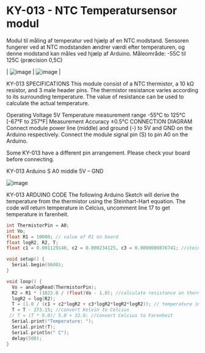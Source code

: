 # KY-013 - NTC Temperatursensor modul

Modul til måling af temperatur ved hjælp af en NTC modstand. Sensoren fungerer ved at NTC modstanden ændrer værdi efter temperaturen, og denne modstand kan måles ved hjælp af Arduino.
Måleområde: -55C til 125C (præcision 0,5C)

| ![image](https://user-images.githubusercontent.com/44589560/159644018-432ba5e5-6568-4568-9634-edaa46780f6c.png) | ![image](https://user-images.githubusercontent.com/44589560/159644047-fb3b52cf-a021-46d0-993f-87e272fafd1a.png) | 

 KY-013 SPECIFICATIONS
This module consist of a NTC thermistor, a 10 kΩ resistor, and 3 male header pins. The thermistor resistance varies according to its surrounding temperature. The value of resistance can be used to calculate the actual temperature.

Operating Voltage	5V
Temperature measurement range	-55°C to 125°C [-67°F to 257°F]
Measurement Accuracy	±0.5°C
CONNECTION DIAGRAM
Connect module power line (middle) and ground (-) to 5V and GND on the Arduino respectively. Connect the module signal pin (S) to pin A0 on the Arduino.

Some KY-013 have a different pin arrangement. Please check your board before connecting.

KY-013	Arduino
S	A0
middle	5V
–	GND

![image](https://user-images.githubusercontent.com/44589560/159645474-7eebe8f3-0f2d-4ab6-ae0d-710596f25f94.png)

KY-013 ARDUINO CODE
The following Arduino Sketch will derive the temperature from the thermistor using the Steinhart-Hart equation. The code will return temperature in Celcius, uncomment line 17 to get temperature in farenheit.

```C++
int ThermistorPin = A0;
int Vo;
float R1 = 10000; // value of R1 on board
float logR2, R2, T;
float c1 = 0.001129148, c2 = 0.000234125, c3 = 0.0000000876741; //steinhart-hart coeficients for thermistor

void setup() {
  Serial.begin(9600);
}

void loop() {
  Vo = analogRead(ThermistorPin);
  R2 = R1 * (1023.0 / (float)Vo - 1.0); //calculate resistance on thermistor
  logR2 = log(R2);
  T = (1.0 / (c1 + c2*logR2 + c3*logR2*logR2*logR2)); // temperature in Kelvin
  T = T - 273.15; //convert Kelvin to Celcius
 // T = (T * 9.0)/ 5.0 + 32.0; //convert Celcius to Farenheit
  Serial.print("Temperature: "); 
  Serial.print(T);
  Serial.println(" C"); 
  delay(500);
}
```

